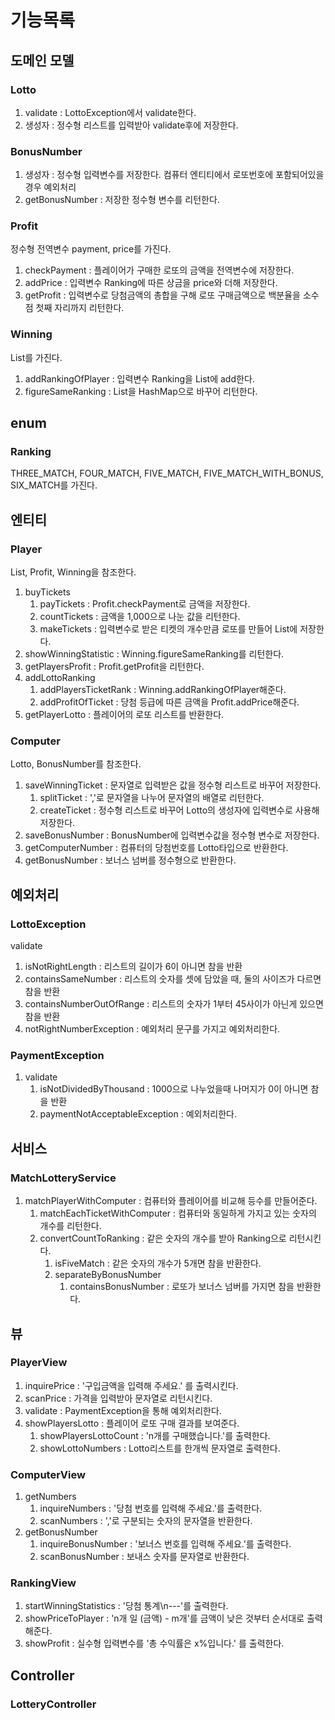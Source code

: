 # 기능목록
## 도메인 모델
### Lotto
1. validate : LottoException에서 validate한다. 
2. 생성자 : 정수형 리스트를 입력받아 validate후에 저장한다.

### BonusNumber
1. 생성자 : 정수형 입력변수를 저장한다. 컴퓨터 엔티티에서 로또번호에 포함되어있을 경우 예외처리
2. getBonusNumber : 저장한 정수형 변수를 리턴한다. 

### Profit
정수형 전역변수 payment, price를 가진다. 
1. checkPayment : 플레이어가 구매한 로또의 금액을 전역변수에 저장한다. 
2. addPrice : 입력변수 Ranking에 따른 상금을 price와 더해 저장한다.
3. getProfit : 입력변수로 당첨금액의 총합을 구해 로또 구매금액으로 백분율을 소수점 첫째 자리까지 리턴한다. 

### Winning
List<Ranking>를 가진다. 
1. addRankingOfPlayer : 입력변수 Ranking을 List<Ranking>에 add한다. 
2. figureSameRanking : List<Ranking>을 HashMap으로 바꾸어 리턴한다. 

## enum
### Ranking
THREE_MATCH, FOUR_MATCH, FIVE_MATCH, FIVE_MATCH_WITH_BONUS, SIX_MATCH를 가진다.

## 엔티티
### Player
List<Lotto>, Profit, Winning을 참조한다. 
1. buyTickets
   1. payTickets : Profit.checkPayment로 금액을 저장한다. 
   2. countTickets : 금액을 1,000으로 나눈 값을 리턴한다. 
   3. makeTickets : 입력변수로 받은 티켓의 개수만큼 로또를 만들어 List<Lotto>에 저장한다. 
2. showWinningStatistic : Winning.figureSameRanking를 리턴한다. 
3. getPlayersProfit : Profit.getProfit을 리턴한다. 
4. addLottoRanking
   1. addPlayersTicketRank : Winning.addRankingOfPlayer해준다. 
   2. addProfitOfTicket : 당첨 등급에 따른 금액을 Profit.addPrice해준다. 
5. getPlayerLotto : 플레이어의 로또 리스트를 반환한다. 

### Computer
Lotto, BonusNumber를 참조한다. 
1. saveWinningTicket : 문자열로 입력받은 값을 정수형 리스트로 바꾸어 저장한다. 
   1. splitTicket : ','로 문자열을 나누어 문자열의 배열로 리턴한다. 
   2. createTicket : 정수형 리스트로 바꾸어 Lotto의 생성자에 입력변수로 사용해 저장한다. 
2. saveBonusNumber : BonusNumber에 입력변수값을 정수형 변수로 저장한다. 
3. getComputerNumber : 컴퓨터의 당첨번호를 Lotto타입으로 반환한다. 
4. getBonusNumber : 보너스 넘버를 정수형으로 반환한다. 

## 예외처리
### LottoException
validate
1. isNotRightLength : 리스트의 길이가 6이 아니면 참을 반환
2. containsSameNumber : 리스트의 숫자를 셋에 담았을 때, 둘의 사이즈가 다르면 참을 반환
3. containsNumberOutOfRange : 리스트의 숫자가 1부터 45사이가 아닌게 있으면 참을 반환
4. notRightNumberException : 예외처리 문구를 가지고 예외처리한다.

### PaymentException
1. validate
   1. isNotDividedByThousand : 1000으로 나누었을때 나머지가 0이 아니면 참을 반환
   2. paymentNotAcceptableException : 예외처리한다. 

## 서비스
### MatchLotteryService
1. matchPlayerWithComputer : 컴퓨터와 플레이어를 비교해 등수를 만들어준다. 
   1. matchEachTicketWithComputer : 컴퓨터와 동일하게 가지고 있는 숫자의 개수를 리턴한다.
   2. convertCountToRanking : 같은 숫자의 개수를 받아 Ranking으로 리턴시킨다. 
      1. isFiveMatch : 같은 숫자의 개수가 5개면 참을 반환한다. 
      2. separateByBonusNumber
         1. containsBonusNumber : 로또가 보너스 넘버를 가지면 참을 반환한다.

## 뷰
### PlayerView
1. inquirePrice : '구입금액을 입력해 주세요.' 를 출력시킨다. 
2. scanPrice : 가격을 입력받아 문자열로 리턴시킨다.
3. validate : PaymentException을 통해 예외처리한다. 
4. showPlayersLotto : 플레이어 로또 구매 결과를 보여준다. 
   1. showPlayersLottoCount : 'n개를 구매했습니다.'를 출력한다. 
   2. showLottoNumbers : Lotto리스트를 한개씩 문자열로 출력한다. 

### ComputerView
1. getNumbers
   1. inquireNumbers : '당첨 번호를 입력해 주세요.'를 출력한다. 
   2. scanNumbers : ','로 구분되는 숫자의 문자열을 반환한다. 
2. getBonusNumber
   1. inquireBonusNumber : '보너스 번호를 입력해 주세요.'를 출력한다. 
   2. scanBonusNumber : 보내스 숫자를 문자열로 반환한다.

### RankingView
1. startWinningStatistics : '당첨 통계\n---'를 출력한다. 
2. showPriceToPlayer : 'n개 일 (금액) - m개'를 금액이 낮은 것부터 순서대로 출력해준다.
3. showProfit : 실수형 입력변수를 '총 수익률은 x%입니다.' 를 출력한다. 

## Controller
### LotteryController